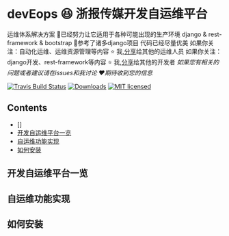 devEops :laughing: 浙报传媒开发自运维平台
================================
运维体系解决方案
:muscle:已经努力让它适用于各种可能出现的生产环境
django & rest-framework & bootstrap
:muscle:参考了诸多django项目 代码已经尽量优美
如果你关注：自动化运维、运维资源管理等内容
:star: 我,[分享](www.yolovelife.com)给其他的运维人员
如果你关注：django开发、rest-framework等内容
:star: 我,[分享](www.yolovelife.com)给其他的开发者
*如果您有相关的问题或者建议请在issues和我讨论 :heart:期待收到您的信息*

[![Travis Build Status](https://travis-ci.org/redox-os/redox.svg?branch=master)](https://travis-ci.org/redox-os/redox)
[![Downloads](https://img.shields.io/github/downloads/redox-os/redox/total.svg)](https://github.com/redox-os/redox/releases)
[![MIT licensed](https://img.shields.io/badge/license-MIT-blue.svg)](./LICENSE.md)
## Contents
* []
* [开发自运维平台一览](#looklike)
* [自运维功能实现](#whatcando)
* [如何安装](#howtoinstall)
## <a name="looklike"> 开发自运维平台一览 </a>
## <a name="whatcando"> 自运维功能实现 </a>

## <a name="howtoinstall"> 如何安装 </a>